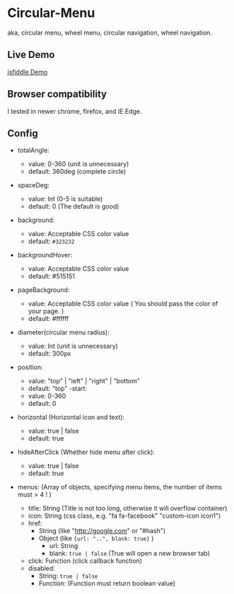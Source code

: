 # Circular-Menu
aka, circular menu, wheel menu, circular navigation, wheel navigation.

## Live Demo
[jsfiddle Demo](https://jsfiddle.net/yandongCoder/kL4j7xor/10/)

## Browser compatibility

I tested in newer chrome, firefox, and IE Edge.

## Config

- totalAngle: 
    - value: 0-360 (unit is unnecessary)
    - default: 360deg (complete circle)
- spaceDeg: 
    - value: Int (0-5 is suitable)
    - default: 0 (The default is good)
- background: 
    - value: Acceptable CSS color value
    - default: ```#323232```
- backgroundHover: 
    - value: Acceptable CSS color value
    - default: #515151
- pageBackground: 
    - value: Acceptable CSS color value ( You should pass the color of your page. )
    - default: #ffffff
- diameter(circular menu radius): 
    - value: Int (unit is unnecessary)
    - default: 300px
- position: 
    - value: "top" | "left" | "right" | "bottom"
    - default: "top"
-start: 
    - value: 0-360
    - default: 0
- horizontal (Horizontal icon and text): 
    - value: true | false
    - default: true
- hideAfterClick (Whether hide menu after click): 
    - value: true | false
    - default: true
    
- menus: (Array of objects, specifying menu items, the number of items must > 4 ! )
    - title: String (Title is not too long, otherwise it will overflow container)
    - icon: String (css class, e.g. "fa fa-facebook" "custom-icon icon1")
    - href:
      - String (like "http://google.com" or "#hash")
      - Object (like ```{url: "..", blank: true}``` )
        - url: String
        - blank: ```true | false``` (True will open a new browser tab)
    - click: Function (click callback function)
    - disabled:
        - String: ```true | false```
        - Function: (Function must return boolean value)